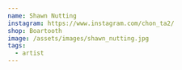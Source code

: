 ```yaml
---
name: Shawn Nutting
instagram: https://www.instagram.com/chon_ta2/
shop: Boartooth
image: /assets/images/shawn_nutting.jpg
tags:
  - artist
---
```

